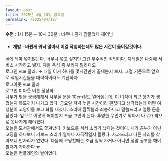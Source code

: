 ```yaml
---
layout: post
title: 2025년 4월 18일 금요일
permalink: /2025/04/18/
---
```

**수면** : 1시 15분 	~ 10시 30분 : 너무나 깊게 잠들었다 깨어남<br/>
* #### 개발 - 바뀐게 워낙 많아서 이걸 작업하는데도 많은 시간이 들어갈것이다.<br/>
bi에 테마 넣지않는다. 너무나 넣고 싶지만 그건 부수적인 작업이다. 디테일은 나중에 서비스 시작하고 넣자. 제발 욕심 좀 부리지 말라다오<br/>
로그인 vue 클라. → 내일 이거 하나를 몇시간만에 끝내는지 보자. 그걸 기준으로 앞으로 작업시간들을 대략적이라도 계산하자<br/>
로그아웃 vue 클라<br/>
로그인 & 아웃 버튼 정상화<br/>
나무가 밖을 궁금해해서 사무실 문을 10cm정도 열어놓는데, 이 녀석이 최근 용기가 생겼는지 복도까지 나가고 있다. 금요일 저녁 늦은 시간이라 괜찮다고 생각했는데 어떤 여성분이 고양이를 보고 화를 내셨다. 소리에 깜짝놀라 죄송하다고 말씀드리고 얼릉 문을 닫았다. 앞으로 어떻게 해야할지 조금 고민이 된다. 투명한 무언가로 막아서 나무가 밖으로 못나가게 해야겠다.<br/>
오늘은 도서관에서도 쫓겨났다. 키보드를 쳐서 소리가 났다는 것이다. 내가 공부가 아닌 코딩을 하다보니 키보드 소리가 얼마나 자극적일지 몰랐다. 사과드리고 다른 자리를 찾아보니 빈자리가 없었다. 다음에 코딩할때는 조금 일찍 가거나 아니면 정말 공부를 해야할때가 가야한다 ㅠ<br/>
오늘은 컴플레인의 날이었다.